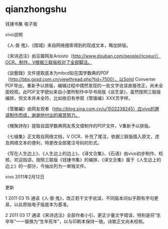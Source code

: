# qianzhongshu
钱锺书集 电子版


vivo说明

《人·兽·鬼》、《围城》来自网络搜索得到的现成文本，略加排版。

《宋诗选注》由豆瓣网友Ariosto（http://www.douban.com/people/ricoeur/）OCR、制作，V根据三联版校对了全部脚注。

《談藝錄》文件提取底本为mbcd贴在国学数典的PDF（http://bbs.gxsd.com.cn/viewthread.php?tid=7500），以Solid Converter PDF导出，重新予以排版，编辑过程中偶然发现的一些文字讹误直接改正，尚未全面校核。此PDF文字貌似来自小澂所制作中华书局版《谈艺录》，虽然按照三联版编排，但文本并未全符，比如依旧有参观《管锥编》XXX页字样。

《管錐編》由网友观者（http://blog.sina.com.cn/u/1502238245）应vivo的邀请制作而成，谢谢他付出的艰苦努力。

《槐聚詩存》提取自国学数典网友馬文偉制作的PDF文件，V重新予以排版。

《七缀集》正文取自网络文档，V OCR、补充了尾注，依据三联版插入原文，虑及网络文本的便利，特更改全部尾注号码的形式。

《写在人生边上》、《人生边上的边上》、《译文合集》、《石语》由vivo初步制作、校核，欢迎指谬。按照三联版《钱锺书集》的编排，《译文合集》属于《人生边上的边上》的一部分，今抽出列为一单独文件。

vivo 2011年2月12日


更新


1 2011 03 15 通读《人·兽·鬼》，改正若干文字讹误，不同版本间似乎颇有字句更易，以此原始电子版底本为基准。

2 2011 03 17 通读《宋诗选注》全部作者小引，更正少量文字错误，特别是将“生卒年”一一替换为“生年死年”，以与印刷本保持一致。诗歌正文尚未校核。
